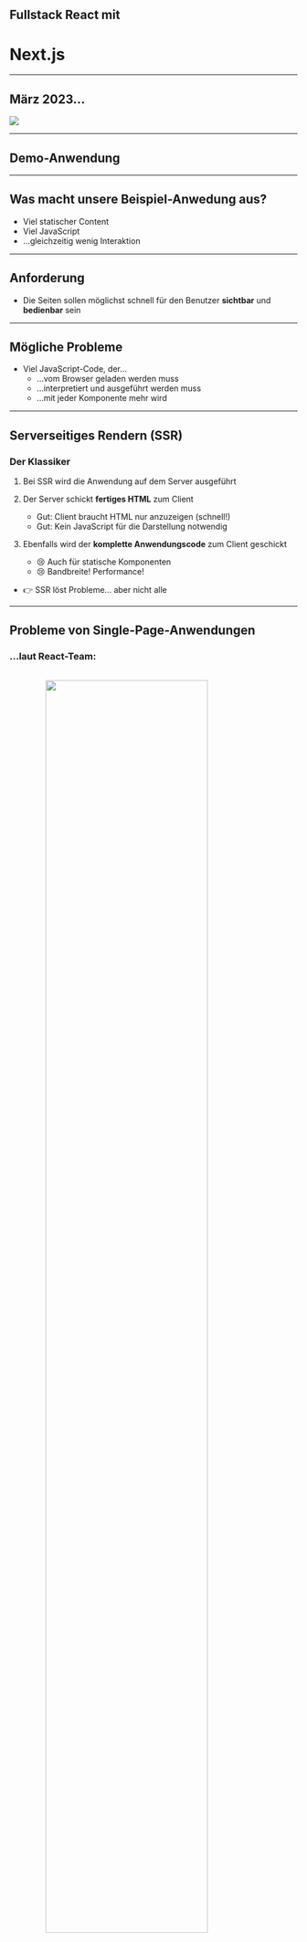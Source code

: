 ## Fullstack React mit
# Next.js

---

## März 2023...

<img src="slides/images/go-with-fullstack-framework.png">

---

## Demo-Anwendung

---

## Was macht unsere Beispiel-Anwedung aus?

* Viel statischer Content
* Viel JavaScript
* ...gleichzeitig wenig Interaktion

---
## Anforderung

* Die Seiten sollen möglichst schnell für den Benutzer **sichtbar** und **bedienbar** sein

---
## Mögliche Probleme
* Viel JavaScript-Code, der...
  * ...vom Browser geladen werden muss
  * ...interpretiert und ausgeführt werden muss
  * ...mit jeder Komponente mehr wird

---
## Serverseitiges Rendern (SSR)
### Der Klassiker

1. Bei SSR wird die Anwendung auf dem Server ausgeführt

2. Der Server schickt **fertiges HTML** zum Client
   * Gut: Client braucht HTML nur anzuzeigen (schnell!)
   * Gut: Kein JavaScript für die Darstellung notwendig

3. Ebenfalls wird der **komplette Anwendungscode** zum Client geschickt
   * 😢 Auch für statische Komponenten
   * 😢 Bandbreite! Performance!

* 👉 SSR löst Probleme... aber nicht alle

---
## Probleme von Single-Page-Anwendungen
### ...laut React-Team:

<img src="slides/images/react-without-fw-01.png" style="width: 75%; display: block; margin: 2rem auto">


Routing und Data Fetching benötigen Bibliotheken<!-- .element: class="mt-5" -->

---
## Probleme von Single-Page-Anwendungen
### ...laut React-Team:

<img src="slides/images/react-without-fw-02.png" style="width: 75%; display: block; margin: 2rem auto">

JavaScript-Code (im Browser) wächst mit jedem Feature<!-- .element: class="mt-5" -->

---
## Probleme von Single-Page-Anwendungen
### ...laut React-Team:

<img src="slides/images/react-without-fw-03.png" style="width: 75%; display: block; margin: 2rem auto">

Laden von Daten kann Eindruck langsamer App erzeugen<!-- .element: class="mt-5" -->

---
## Probleme von Single-Page-Anwendungen
### ...laut React-Team:

<img src="slides/images/react-without-fw-04.png" style="width: 75%; display: block; margin: 2rem auto">

Frühe Darstellung auch bei schlechtem Netzwerk/Hardware<!-- .element: class="mt-5" -->

---
## Probleme von Single-Page-Anwendungen
### ...laut React-Team:

<img src="slides/images/react-without-fw-05.png" style="width: 75%; display: block; margin: 2rem auto">

Ausführung von React-Code auf Server/im Build ist kompliziert<!-- .element: class="mt-5" -->


---
## Probleme von Single-Page-Anwendungen
### Wie seht ihr das? 🤔
  * Teilt ihr die Einschätzung des React-Teams?
  * Habt ihr andere Probleme, die in der Aufzählung fehlen?

---
## "Fullstack Architektur-Vision"

* [https://react.dev/learn/start-a-new-react-project#which-features-make-up-the-react-teams-full-stack-architecture-vision](https://react.dev/learn/start-a-new-react-project#which-features-make-up-the-react-teams-full-stack-architecture-vision)

---
## "Fullstack Architektur-Vision"
### <!-- .element: class="fragment" data-fragment-index="0" -->React Server Components (RSC)
* <!-- .element: class="fragment" data-fragment-index="1" -->Komponenten, die auf dem Server, Client und im Build gerendert werden können
* <!-- .element: class="fragment" data-fragment-index="2" -->Data Fetching "integriert"

### <!-- .element: class="fragment" data-fragment-index="3" --> Suspense 
* Platzhalter für "langsame" Teile einer Seite
* Mit Streaming können diese Teile einer Seite "nachgeliefert" werden, sobald sie gerendert sind

---

## React empfiehlt "Fullstack-Framework"
* Server Components erfordern Rendern auf dem Server oder im Build
* Dazu braucht man ein "**Fullstack-Framework**"
* "Framework" ist verharmlosend, weil es sich in der Regel um einen kompletten Stack samt Build-Tools und Laufzeitumgebung handelt
* Deswegen werden solche Frameworks auch als "**Meta-Frameworks**" bezeichnet (=> Sammlung von Frameworks)

---
### React empfiehlt "Fullstack-Framework"
* [Next.js](https://nextjs.org/) entspricht den Vorstellungen des React-Teams
* [Remix](https://remix.run/) (vom React Router Team) unterstützt noch keine RSC, hat aber ähnliche Features
  * Unterstützung für RSC in Planung

---
## Zero-Bundle-Size
# React Server Components

---
### React Server Components
* **Idee:** Komponenten werden **nicht** im **Client** ausgeführt
  * Sie stehen auf dem Client nur **fertig gerendert** zur Verfügung
  * Der Server schickt lediglich *eine Repräsentation der UI*, aber *keinen JavaScript-Code*
  * Das Format ist (im Gegensatz zu SSR) **nicht HTML**
  * Kann aber mit SSR kombiniert werden
  * React bzw. JavaScript muss also im Client laufen

---
### Arten von Komponenten

* **Client-Komponenten** (wie bisher)
  * Werden auf dem **Client** gerendert
  * oder auf dem **Server** 🙄

  * Wie bisher:
    * JavaScript-Code wird vollständig zum Client gesendet
    * Der JavaScript-Code wird auf dem Client ausgeführt
    * Die Komponenten können interaktiv sein
      * Event-Listener etc.

---
### Arten von Komponenten

* **Neu: Server-Komponenten**
  * werden auf dem **Server** gerendert
  * oder im **Build** 🙄

  * liefern UI (!) zum React-Client zurück (kein JavaScript-Code)
  * Werden im Client nicht "ausgeführt"
  * ...und können folglich nicht interaktiv sein (nur ohne JS)

---
### Arten von Komponenten
* Die Komponenten gemischt werden:
  * Server-Komponenten können Client-Komponenten einbinden
    * (umgekehrt geht es nicht)
  * Dann wird alles bis zur ersten Client-Komponente gerendert an den Client gesendet
    * (Mit SSR auch die Client-Komponenten)
---

# RSC am Beispiel Next.js

---
### Der Next.js Router
* App-Router: aktueller Router (seit Version 13.4), der RSC unterstützt
  * (Pages-Router: ohne RSC)
* File-system-basierter Router, es spielt sich alles unterhalb von `app` ab
* In Next.js ist ein Ordner unterhalb von `app` eine Route, wenn darin eine `page.tsx`-Datei liegt
  * `page.tsx` vergleichbar mit `index.html` in klassischem Web-Server 
  * Pfade, die keine `page.tsx`-Datei haben, tauchen zwei in der URL auf, können aber nicht aufgerufen werden
* Diese Datei exportiert per `default export` eine React-Komponente, die für die Route dargestellt werden soll
* ```typescript
  // /app/page.tsx
  export default function LoadingPage() { return <h1>Hello World!</h1> }
  
  // /app/posts/page.tsx
  export default function PostListPage() { return <h1>Blog Posts</h1> }
  ```
---
### Der Next.js Router
* In einem Route-Verzeichnis kann es weitere Dateien geben, die einen festgelegten Namen haben und jeweils per `default export` eine React-Komponente zurückliefern:
* `layout.tsx`: Definiert die Layout-Komponente. 
  * Damit kann über mehrere Routen ein einheitliches Layout festgelegt werden, denn wenn eine Seite gerendert wird, werden alle Layout-Komponenten aus den Pfaden darüber verwendet. So kann eine Hierarchie von Layouts gebaut werden.
* `error.tsx`: Eine Komponente, die als Error Boundary fungiert und gerendert wird, wenn beim Rendern der `page` ein Fehler aufgetreten ist
* `loading.tsx`: Loading-Spinner o.ä., der dargestellt wird, bis die Seite gerendert werden kann (dzau später mehr)
* `not-found.tsx`: Kann verwendet werden, um einen Fehler darzustellen, wenn eine Seite `notFound` zurückliefert
---
### Der Next.js Router: Layouts
* Jede Route kann eine Layout-Komponente haben
* Dieser Komponente wird die darzustellende Seite als `children`-Property übergeben
* Layout-Komponenten können verschachtelt sein
* Wenn eine Route keine Layout-Komponente hat, wird im Baum oberhalb nach der nächstgelegenen Layout-Komponente gesucht
* Die Layout-Komponente für die Root-Route ist *pflicht*. Hier muss eine ganze HTML-Seite beschrieben werden
* ```typescript
  // /app/layout.tsx
  export default function Layout({children}) {
    return <html>
       <head>...</head>
       <body>
         <header><Navigation /></header>
         <main>{children}</main>
       </body>
      <html>
  }
  ```
---
### Navigieren
* Zum Rendern von Links bringt Next.js eine eigene `Link`-Komponente mit
  * Mit einem entsprechenden Plug-in für TypeScript soll die sogar typsicher sein, so dass man keine Routen-Angaben hinschreiben kann, die es gar nicht gibt
    * (hat bei mir beim letzten Versuch nur eingeschränkt funktioniert)
* Verwendung ähnlich wie auch vom React Router (und `a`-Element) gewohnt:
  * `<Link href="/">Home</Link>`
---
### Demo: Eine React Server Komponente
  * **Alle** Komponenten in Next.js sind per Default **Server Components**
    * Ausnahmen (Client Komponenten) müssen explizit gekennzeichnet werden (dazu später mehr)
  * <!-- .element: class="demo" --> Landing-Page `/page.tsx`
  * <!-- .element: class="demo" -->`/layout.tsx`
  * <!-- .element: class="demo" -->`console.log` in `page`-Komponente
---
### Übung: Vorbereitung

* Zum Ausführen der Übungen bitte die benötigten Packages installieren
* Das funktioniert mit `pnpm` sollte aber auch mit einem anderen Package Manager verwenden
* Wenn Du kein `pnpm` hast, kannst Du den aktivieren, in dem Du `corepack enable` ausführst
* Dann im Verzeichnis `blog-nextjs-workspace` ausführen:
  * `pnpm install`
  * `pnpm dev:clean`
* Die leere Anwendung läuft dann auf Port 3000 (da gibt's aber erstmal noch nichts zu sehen...)
- Achtung! Next.js hat sehr aggressives Caching eingebaut
  - Wenn ihr "komisches" Verhalten feststellt, meine Empfehlung:
    - `pnpm dev:clean` neu ausführen
    - Im Browser neuen Tab öffnen, oder in den Dev Tools Caching ausschalten oder Inkognito Modus verwenden

---
### Übung: Getting started!
* Baue eine LandingPage (`/`-Route)
* Die muss nicht hübsch sein (wenn Du willst, kannst Du CSS-Modules und/oder Tailwind für Styling verwenden)
* Die Komponente soll einen Link auf `/blog` rendern 
  * Verwende dazu die `Link`-Komponente des Next.js Routers
* Füge außerdem ein `console.log`-Statement in deine Komponente hinzu, das beim Rendern die aktuelle Uhrzeit ausgibt
* Lege außerdem eine Komponente für `/blog` an
  * Es reicht, wenn diese Komponente erstmal nur "Hello World" ausgibt.
* Wenn Du magst, kannst Du ein paar Experimente am gemeinsamen Layout für die beiden Komponenten machen
  * Findest Du die entsprechende Datei? 🕵️
* Wenn die Seite fertig ist:
  * Baue die "Anwendung" (`pnpm build`)
  * Starte die _fertige_ Anwendung, die auf Port 3080 läuft (`pnpm start`)
  * Wann und wo wird dein `console.log` ausgegeben?

---
## Data Fetching

---
## Data Fetching
* Komponente, die Daten benötigen, können diese direkt *in der Komponente* laden
* *Kann* Latenz sparen und bessere Performance bringen
  * "No Client-Server Waterfalls"

* Server Components können die Server-Infrastruktur nutzen (DB, Filesystem)

* 👉 Server-Komponenten können dazu *asynchron* sein

---
## DataFetching
### Demo: Eine asynchrone Server-Komponente

* Das ist ein React-Feature!
  * Next.js-spezifisch nur die `page`-Konvention

* <!-- .element: class="demo" -->PostListPage anlegen

* <!-- .element: class="demo" -->DB-Zugriff mit `getBlogTeaserList`
* <!-- .element: class="demo" -->statische Komponente bislang! Build! console.log!

---
## Suspense

* Suspense unterbricht das Rendern, wenn in einer Komponente "etwas" fehlt
* "Etwas" ist im Fall von RSC ein Promise, das nicht aufgelöst ist
* Dazu kann um eine Komponente die `Suspense`-Komponente von React gelegt werden
* ```typescript
  async function loadData(...) {}
  
  async function PostList() {
    const posts = await loadData();
  
    return <>...</>;
  }
  
  function PostListPage() {
    return <Suspense> fallback={"Please wait"}>
      <PostList />
    </Suspense>
  }
  ```
* Hier würde React zunächst die `fallback`-Komponente (`Please wait`) rendern und darstellen
* Wenn das Promise aufgelöst wird, rendert React dann die Komponente erneut für die finale Darstellung
* Das geht auf dem Server und dem Client
  * Client für Lazy-Loading und Data-Fetching (letzteres noch unstabil)
---
### Suspense in Next.js
* Um die oberste Komponente einer Route (`page.tsx`) legt Next.js eine automatisch eine `Suspense`-Komponente
* Den `fallback` dafür implementieren wir in der Datei `loading.tsx`, die eine Komponente per `default export` exportieren muss
* Konzeptionell sieht das so aus:
  * Eure Route:
  * ```typescript
    // loading.tsx
    export default function Spinner() { return "Please Wait" };
  
    // page.tsx
    export default async function PostListPage() { 
      const data = await loadData();
      return <>...</>
    }
    ```
  * Next.js (dummy code)    
  * ```typescript
    // Next.js (dummy code):
    import Fallback from "loading.tsx"
    import Page from "page.tsx";
  
    function Route() {
      return <Suspense fallback={Fallback}>
        <Page />
      </Supsense>;
    }
    ```

* (Suspense auf dem Client gucken wir uns später unabhängig von Next.js an)

---
## Übung: DataFetching

* Vervollständige die `/blog`-Route
  * Darin mit `getBlogTeaserList` die Daten laden und anzeigen
    * Zur Darstellung der geladenen Posts kannst Du die Komponente `PostTeaser` verwenden oder was eigenens bauen
  * Was passiert, wenn die Daten nur sehr langsam geladen werden?
    * Verlangesame dazu den Zugriff auf die Datenbank künstlich, in dem Du in `backend-queries.ts` mit der Konstante `getBlogTeaserListSlowdown` eine künstliche Verzögerung festlegst (in Millisekunden, z.B. 1600)
  * Füge eine Loading-Komponente (`loading.tsx` hinzu), die eine Warte-Meldung ausgibt

---
### Mehr zu Next.js Routen
* Neben den "klassischen" Verzeichnisnamen, die URL-Segementen entsprechen, gibt es noch weitere Konventionen:
* Ein Pfad in Klammern (`(path)`) taucht in der URL nicht auf. Kann z.B. für eine gemeinsame Layout-Datei oder zur besseren Organisation verwendet werden, wenn man das nicht über die Hierarchie machen kann.
* ```typescript
  // /admin/user
  // /admin/articles
  // /admin/tags
  ```
* Wenn `articles` und `tags` sich ein Layout teilen soll (aber `/user` nicht), kann die Verzeichnisstruktur dafür so aussehen:
* ```typescript
  // /admin/user/page.tsx
  // /admin/(blog)/layout.tsx
  // /admin/(blog)/articles/page.tsx
  // /admin/(blog)/tags/page.tsx
  ```
---
### Mehr zu Next.js Routen  
* Ein Pfad in eckigen Klammern (`/blog/[postId]`) definiert einen Platzhalter. Der Wert für das Segment in der URL wird der Komponente dann zur Laufzeit als Property übergeben:
  * `/blog/P1`, `/blog/xyz` etc.
* ```typescript
  // /app/blog/[postId]/page.tsx
  
  type BlogPostPageProps = {
    params: { postId: string };
  };

  export default function PostPage({params}: BlogPostPageProps) {
    // params.postId enthält den Wert aus der URL (P1, xyz, ...)
    const postId = params.postId;
  }
  ```
---
### Mehr zu Next.js Routen
* Mit der `notFound`-Funktion kann die `not-found`-Komponente aufgerufen werden
* Das ist zum Beispiel nützlich, wenn Daten geladen wurden, die es nicht gibt
* `notFound` bricht die Ausführung der Komponenten-Funktion ab, man braucht kein `return` hinzuschreiben 
* ```typescript
  // /app/blog/[postId]/page.tsx
    export default async function PostPage({params}: BlogPostPageProps) {
    const postId = params.postId;
  
    const blogPost = await getBlogPost(postId);
    if (!blogPost) {
      notFound();  // kein return notwendig
    }
  
    return <Post post={blogPost} />;
  }
  ```
* <!-- .element: class="demo" -->Beispiel zeigen. Suspense-Verhalten ?! 
---
### Dynamische und statische Routen
* Durch die Verwendung eines Platzhalters wird eine Route zu einer dynamischen Route, d.h. sie wird **nicht** im Build gerendert, sondern **nur** zur Laufzeit
  * Next.js kann hier nicht im Vorwege wissen, welche Werte für das variable Segment verwendet werden
  * Mit `getStaticPaths` kann das geändert werden
* Auch die Verwendung einiger Next.js APIs führt dazu, dass eine Route nicht mehr statisch, sondern dynamisch ist
  * Das betrifft Funktionen, die mit Daten aus einem Request arbeiten (`headers()` und `cookies()`)
* Ggf. wird das Ergebnis auf dem Server gecached


---
### Streaming

* Wenn eine Komponente auf dem Server gerendert wird, kann React das Rendern bei einer `Suspense`-Komponente unterbrechen
* Dann wird der Rest der Seite schon zum Client gesendet
* Sobald die Komponenten unterhalb von `Suspense` gerendert werden konnten, werden diese zum Client nachgesendet
* Dieses Verhalten wird auch **Streaming** genannt.
---
### Wasserfall-Requests

* Die `BlogPostPage`-Komponente benötigt Daten aus zwei Quellen: Den Blog-Post und die Kommentare
* Die Antwortzeit der beiden Requests dafür kann bei jedem Aufruf unterschiedlich lang sein
* In einer klassischen React-Architektur könnte es zu einem "Request-Wasserfall" kommen:
  * BlogPost lädt den Artikel (z.B.  `useFetch`) und rendert sich dann damit
  * Beim rendern bindet sie die `Comments`-Komponente ein. Diese lädt nun (ebenfalls) per `fetch` ihre Daten und stellt sich dar.
  * Die beiden Requests starten also nicht zeitgleich, und die Dauer, bis die Daten vollständig angezeigt werden können, setzt sich aus der Dauer der **beiden** Requests zusammen
* Kennt ihr das Problem? Meint ihr das ist ein Problem? Was könnte man dagegen tun 🤔

---
### Wasserfälle vermeiden
* Mit `Suspense` können wir grundsätzlich priorisieren, was uns wichtig(er) ist:
  1. Die Seite wird erst dargestellt, wenn alle Daten geladen sind
  2. Sobald "irgendwelche" Daten (Artikel oder Kommentare) geladen wurden, diese Daten sofort anzeigen.
  3. Erst wenn die Artikel geladen wurden, diese darstellen (Falls Kommentare "schneller" sind, die Kommentare nicht vorab anzeigen)
* <!-- .element: class="demo" --> Die drei Beispiel durchgehen (für 2. die `Post`-Komponente vorübergehend umbauen)

---
### Wasserfälle vermeiden
* Mit `Suspense` können wir grundsätzlich priorisieren, was uns wichtig(er) ist:
  1. Die Seite wird erst dargestellt, wenn alle Daten geladen sind
  2. Sobald "irgendwelche" Daten (Artikel oder Kommentare) geladen wurden, diese Daten sofort anzeigen.
  3. Erst wenn die Artikel geladen wurden, diese darstellen (Falls Kommentare "schneller" sind, die Kommentare nicht vorab anzeigen)
* Für 1. setzen wir ein `Suspense` um die ganze Seite (z.B. in `loading.tsx`)
* Für 2. setzen wir jeweils ein `Suspense` um die Komponente, in der die Daten geladen werden
* Für 3. starten wir beide Requests sofort parallel beim Rendern der Page-Komponente
  * Diese wartet dann auf den Artikel-Request (`await articleRequestPromise`)
  * Das Promise für den Kommentare-Request wird an die `Comments`-Komponente gegeben
  * In der `Comments`-Komponente wird auf die Daten gewartet (`await commentsRequestPromise`)
  * Um die `Comments`-Komponente herum wird eine `Suspense`-Komponente gelegt.


---
### Übung: Suspense und Streaming

* Implementiere die Route zur Darstellung eines einzelnen BlogPosts (`/app/blog/[postId]/page.tsx`)
* Lade in der Komponente die Daten des Artikels und dessen Kommentare
  * Dazu kannst Du aus `backend-queries.ts` die Funktionen `getBlogPost` und `getComments` verwenden
* Zeige die geladenen Daten an (Du kannst die `Post` bzw `CommentList`-Komponente verwenden)
* Überlege dir, wo Du Suspense-Blöcke setzen möchtest, und füge sie dementsprechend ein
  * Um die Ladezeiten künstlich zu verlangsamen, kannst Du die Konstanten `getBlogPostSlowdown` und `getCommentsSlowdown` in `backend-queries.ts` verwenden.
* Füge in `/app/blog/page.tsx` für jeden Post-Teaser einen Link auf die jeweilige BlogPost-Seite hinzu
  * Wenn du die `PostTeaser`-Komponente zur Darstellung verwendest, passiert das schon automatisch

---
## Aufteilung in Server-Client-Komponenten
### Konsequenzen
<img src="slides%2Fimages%2Freact-anwendung.png" style="max-height:100vh;float:left"/>

* **Eine "normale" React-Anwendung im Browser**:
* State befindet sich oben
* Daten werden runtergereicht ("props")
* Callbacks werden runtergereicht
* Über Callbacks kann State-Veränderung ausgelöst werden


---
### Konsequenzen
<img src="slides%2Fimages%2Ffullstack-anwendung.png" style="max-height:100vh;float:left"/>

* **Komponenten auf dem Server**:
* Auf dem Server gibt es keinen State!
* ...und keine Interaktion
* Wir haben nur statischen Content (RSC)
* Wir haben **Daten**
  *  z.B. aus DB, Microservice, Filesystem...

---
### Konsequenzen
<img src="slides%2Fimages%2Finteraktives-muss-auf-den-client.png" style="max-height:100vh;float:left"/>

* Bestimmte Teile **müssen** auf den Client
  * alles was mit Interaktion zu tun hat
    * z.B. Event-Handler
  * alles was Browser-spezifisch ist
    * z.B. `window`

---
### Konsequenzen
<img src="slides/images/url-aendern.png" style="max-height:100vh;float:left"/>

* Properties müssen Client-Server-Grenze überwinden
* Müssen serialisierbare Daten sein
* Keine (Callback-)Funktionen!
* Keine Props und State-Änderungen  
* Stattdessen: *Server-Requests* 
  * z.B. URL ändern
  * z.B. Search-Parameter

---
### Konsequenzen
<!-- .slide: class="left" -->
* Eine **Client-Komponente**
  * wird mit `use client` gekennzeichnet
  * Alle Komponenten darunter werden dann als Client-Komponenten angenommen
  * Ist auf Client-seite interaktiv (JavaScript-Code im Browser vorhanden)
  * Muss eine neue **Darstellung** vom Server anfordern 
  * Beispiel, das die Search-Parameter in der URL verändert:
* ```typescript
  "use client";
  
  import { usePathname, useRouter, useSearchParams } from "next/navigation";
  
  export default function OrderByButton({ orderBy, children }) {
    const router = useRouter();
    const pathname = usePathname();
    const searchParams = useSearchParams();
    
    const handleClick = () => {
      const newParams = new URLSearchParams(searchParams);
      newParams.set("order_by", orderBy);
  
      // REQUEST NEW PAGE FROM SERVER: 
      router.push(`${pathname}?${newParams.toString()}`);
    };
    
    return (
    <button onClick={handleClick}>
      {children}
    </button>
    );
  }
  ```

---
### Konsequenzen
<!-- .slide: class="left" -->

* Auf der **Server-Seite**:
  * Statt "klassischer" Props werden hier nun Search Params verwendet
  * Page/Top-Level-Komponenten in Next.js können sich die Search-Parameter  als Property `searchParams` übergeben lassen 
* ```typescript

  export default async function BlogListPage({ searchParams }) {
    const orderBy = searchParams.order_by || "desc";
  
    const response = await getBlogTeaserList(orderBy);
  
    return (
      <div>
        <div>
          <OrderByButton orderBy={"desc"}>Desc</OrderByButton>
          <OrderByButton orderBy={"asc"}>Asc</OrderByButton>
        </div>
        {response.posts.map((p) => (
          <PostTeaser key={p.id} post={p} />
        ))}
      </div>
    );
  }
  ```
---
### Server- und Client-Komponenten
* Alle Komponenten, die von einer Client-Komponente (`use client`) aus gerendert werden (direkt oder indirekt) sind Client Komponenten
* Das heißt deren JavaScript-Code wird ebenfalls zum Client geschickt und dort ausgeführt
* Komponeten, die nicht explizit gekennzeichnet sind, können **beide** Rollen einnehmen
* Sie müssen dann aber auch Anforderungen beider Komponenten-Typen erfüllen:
  * **keine** Verwendung von Server-APIs wie Datenbanken
  * **keine** Verwendung von Browser-spezifischen APIs (z.B. `window` oder hooks)
* Wenn sie als Server Component verwent werden, wird ihr JavaScript-Code nicht zum Client geschickt
* Erst wenn sie (auch) als Client Component benötigt werden, wird ihr JS-Code gesendet
* Beispiel: `Post`-Komponente
  * In der `BlogPostPage` fungiert sie als RSC
  * Im `PostEditor` ist sie dann aber eine Client-Komponente
  * Demo!
  
---
### Konsequenzen: Was bedeuten die neuen Features

* Wird Code durch URL-Handling komplexer?

* Wo ziehen wir Server/Client-Grenze?
  * Button? Ganzes Formular?

* Ganze Seite (oder Teile) werden neu gerendert
  * Fertiges UI kommt dafür vom Server
  * Das kann mehr Daten als bei (REST-)API-Call bedeuten!

* Was fällt euch noch ein? 🤔


---
### Übung

* Order By Button oder Filter
* Die Blog Liste (`(content)/page.tsx`) verwendet `getBlogTeaserList`, um Daten aus dem Backend zu lesen
* Du kannst `getBlogTeaserList` `orderBy` und/oder `filter` übergeben
* Implementiere also entweder einen Button zum Sortieren oder ein Text-Feld, mit dem man einen Filter (Suche) übergeben kann
  * Zum Testen des Filters kannst Du z.B. den Ausdruck `redux` verwenden, dann müssten zwei Artikel zurückkommen
* In jedem Fall musst Du eine **Client-Komponente** erzeugen, die in der Lage ist, die Search-Parameter der Anwendung zu verändern
* Die Search-Parameter verwendest Du dann in `(content)/page.tsx`, um damit zu ermitteln, wie sortiert/nach was gesucht werden soll.
* Deine Client-Komponte kannst Du einfach in `(content)/page.tsx` einbinden
* Analysier doch mal mit Hilfe von `console.log` bzw. der Ausgabe auf der Konsole des `backend`-Prozesses, wann neu gerendert wird

---
### useTransition
* <!-- .element: class="demo" -->: `OrderByButton` mit Transition
* Mit dem `useTransition`-Hook von React (18) können Updates priorisiert werden
* Dazu wird eine Funktion angegeben, in der eine "Transition" beschrieben ist (z.B. durch das Setzen eines States)
* Wenn React die Komponente daraufhin neu rendert, **und** eine weitere/andere State-Änderung durchgeführt wird, bricht React das rendern ab (und startes es ggf. später neu)
* Mit `useTransition` kann also ausgedrückt werden: dieses Rendern ist nicht so "wichtig" (nicht so "dringend")
* Mit Client-seitigem React kann auf diese Weise zum Beispiel sichergestellt werden, dass Updates, die durch Benutzer-Eingaben entstehen, nicht vom Rendern eines Suchergebnisses unterbrochen werden
  * Hier wäre das Aktualisieren des Suchergebnisses weniger "dringend", als die Darstellung der aktualisierten Eingabe
* Der `useTransition`-Hook liefert zwei Parameter zurück:
  * `const [isPending, startTransition] = useTransition()`
* Mit `startTransition` kann die Transition gestartet werden (Funktion übergeben)
* `isPending` liefert zurück, ob die Transition gerade läuft
---
### Beispiel: useTransition mit Suspense
* Wenn man einen von einer Seite auf eine andere Seite mit dem Next.js Router durchführt, kann man mit `useTransition` auf der Ursprungsseite bleiben, bis die Ziel-Seite fertig gerendert ist
  * Die Ziel-Seite wird dann in Hintergrund gerendet, und solange ist `isPending` `true`
* ```tsx
  export function OrderByButton() {
    const router = useRouter();
    const [isPending, startTransition] = useTransition();
  
    const handleClick = () => {
      startTransition( () => router.push("/..."));
    }
  
    return isPending ? <button>Sorting...</button> : <button onClick={handleClick}>Order by date</button>;
  }
  ```
---
### Next.js: Caching

* Next.js implementiert ein [sehr aggressives Caching](https://nextjs.org/docs/app/building-your-application/caching) auf vielen Ebenen
* Gecached werden z.B. Komponenten, aber auch fetch-Requests
  * Wenn du `fetch` in deinem Code verwendest, werden die GET-Requests von Next.js gecached!
* Das kann man alles ausschalten, aber es ist am Anfang gewöhnungsbedürftig
  * Deswegen auch das `dev:clean`-Script in der `package.json`
- Meiner Erfahrung nach ist das nicht trivial zu verstehen und scheint auch noch Bugs zu haben
- Es gibt eine [ausführlichen Dokumentation](https://nextjs.org/docs/app/building-your-application/caching), welche Caches es gibt und wie die jeweils funktionieren
  - Darin enthalten ist auch eine [Matrix](https://nextjs.org/docs/app/building-your-application/caching#apis), aus der hervorgeht, welche Next.js Funktionen Auswirkungen auf den Cache haben
  - 👨‍🏫 Morgen machen wir eine Klassenarbeit, dann frage ich die Matrix ab 😈


---
### Next.js: Caching

* Man kann die einzelen Cachings ausschalten, bzw. revalidieren lassen
* Bei `fetch`-Requests kann man ein Next.js-proprietäres Property angeben:
* ```typescript
  fetch("https://blog-api.de", {
    // Next-proprietäre Erweiterung der fetch-API:		
    next: {
      // Nach einer Minute Cache verwerfen
      revalidate: 60 
    } 
  });
  ```
* Einem `fetch`-Request können außerdem **Tags** zugeordnet werden
* Diese kann man verwenden, um den Cache-Eintrag per API als veraltet zu markieren
* ```typescript
    const r = await fetch(
    `http://localhost:7002/posts`,
    {
      next: {
        tags: ["teaser"],
      },
    },
  );
  ```
* ```typescript
  // Invalidieren des Caches:
  import { revalidateTag } from "next/cache";
  
  revalidateTag("teaser");
  ``` 
* Alternativ geht das auch mit Pfaden (`revalidatePath`), aber das scheint noch Buggy zu sein.
* Wie lange eine statische **Route** gecached werden soll, kann mit [`revalidate`](https://nextjs.org/docs/app/api-reference/file-conventions/route-segment-config#revalidate) festgelegt werden
  * Davon unbenommen ist aber das fetch-Caching (s.o.)
* Wichtig! Das funktioniert nur in serverseitigem Code!
---
## Mutations
---
## Mutations
### Verändern von Daten
* Das **Schreiben** von Daten kann grundsätzlich so wie bislang auch umgesetzt werden:
  * Zum Beispiel in dem ein `form` übertragen wird
  * Oder, wie in React üblich, ein REST-Aufruf an den Server mit `fetch`gemacht wird
* Aber!
  * Nach dem Verändern von Daten muss die UI aktualisiert werden
  * Mangels State auf dem Client geht das aber nicht wie bislang
  * Der **Server** muss nach Datenänderungen **aktualisierte UI** liefern 
---
### UI bzw. Routen aktualisieren (Next.js spezifisch)

* Möglichkeit 1:
  * Client-seitig kann man mit [`Router.refresh`](https://nextjs.org/docs/app/api-reference/functions/use-router#userouter) die aktuelle Route - unabhängig vom Cache - aktualsieren lassen. Next.js rendert die Route dann auf dem Server neu und liefert aktualisierte UI
* Möglichkeit 2:
  * Invalidieren des Caches mit `revalidatePath` bzw. `revalidateTags`
* Möglichkeit 3:
  * `noStore()` verwenden, damit wird eine Route vom Caching ausgenommen
  * Das scheint aber aber nur zu funktionieren, wenn eine Route erneut vom Browser abgefragt wird. Wenn eine Route bereits im **Client-Cache** ist, wird diese ausgeliefert
---
### Server Actions

* **Server Actions** sind (asynchrone) Funktionen, die auf dem Server aufgerufen und aus einer (Client-)Komponente aufgerufen werden können
  * Eine Art remote-procedure Call
  * React bzw. Next.js stellt für jede Server-Action-Funktion transparent einen HTTP-Endpunkt zur Verfügung
  * Die Funktion kann beliebige Parameter entgegen nehmen und zurückliefern
    * Einschränkung: Werte müssen serialiserbar sein
  * ```typescript
    export async function savePost(title: string, body: string) {
      try {
      await db.save(title, body);
      } catch (e) {
        return { success: false, error: e.toString() };
      }
  
      return { success: true };
    }
    ```
  * Der Aufruf erfolgt aus der Komponente wie bei einer normalen Funktion
  * ```typescript
    function PostEditor() {
      const onSaveClick = async () => {
        // SERVER REQUEST ! 
        savePost(title, body) 
      };
    
      // ...
    }
    ```
  

---
### Server Actions
* Server-Actions können als Inline-Funktion direkt innerhalb einer **Server Komponente** implementiert werden
  * Dann muss die Funktion mit der Direktive `"use server"` gekenntzeichnet werden
  * Die Funktion kann dann als Property an eine Client-Komponente weitergegeben werden
  * ```typescript
    // RSC
    export default async function PostEditorPage() {
      async function savePost(title: string, body: string) {
        "use server";
        // ...
      } 
    
      return <PostEditor savePost={savePost} />
    }
    ```
  * ```typescript
    "use client"
    
    type Props = { savePost: (title: string, body: string) => Promise<Result> }
    
    export function PostEditor({savePost}: Props) {
      const handleSave = async () => {
        // SERVER REQUEST!
        await savePost(title, body);
        router.refresh();
      }
    } 
    ```    
---
### Server Actions
* In **Client Komponenten** können *keine* Server Actions implementiert werden. Alternativ können sie aber in einer eigenen Datei implementiert werden.
* Dann muss diese Datei mit `"use server"` gekennzeichnet weden.
* In dem Fall werden **alle** exportierten Funktionen in der Datei als Server Actions interpretiert (und entsprechende Endpunkte zur Verfügung gestellt)
* ```typescript
  // blog-server.actions.ts
  "use server"
  export async function savePost(title: string, body: string) { /* ... */ }
  export async function deletePost(postId: string) { /* ... */ }
  ```
* Eine Client Komponente darf die Server Actions dann importieren und verwenden
  * ```typescript
    "use client";
  
    import { savePost } from "./blog-server.actions.ts"
  
    export function PostEditor() {
      const onSaveClick = async () => {
        // SERVER REQUEST !
        await savePost(title, body);
    
        router.refresh();
      };
    
      // ...  
    }
    ```
---
### Server Actions
Schöne neue Welt? 🤔

<img src="slides/images/server-actions.png" style="height: 900px">

https://twitter.com/AdamRackis/status/1717607565260124613
---

### Übung: Server Actions

* Vervollständige die PostEditor-Komponente!
* Füge eine neue Route (`/add`) hinzu. In der Routen-Komponente (`page.tsx`) gibst du einfach die (fast fertige) `PostEditor`-Komponente zurück
* In der `PostEditor`-Komponente musst du das Speichern implementieren, wenn auf den `Save`-Button gedrückt wird
* Zum speichern muss deine Server Action aufgerufen werden. Nach dem Aufruf der Server Actions kannst Du mit `router.push("/blog")` zur Übersichtsseite wechseln. Dein neuer Post sollte hier angezeigt werden.
  * Den `router` bekommst Du mit dem `useRouter`-Hook von Next.js
* In der Datei `server-actions.ts` musst Du die zugehörige Server Action-Funktion implementieren:
  * Diese muss `title` und `body` aus dem Formular entgegen nehmen
  * Den Post kannst Du in der Server Action mit der fertigen Funktion `savePostToBackend` speichern
  * Wenn die Daten gespeichert wurden, musst Du Next.js anweisen, den Cache neu zu machen. Dazu verwende bitte: `revalidateTag("teaser")` in der Server Action
* 


---
## Formulare

* Mit Next.js (bzw. künftigen React APIs) soll es möglich sein, Formulare so zu bauen, dass man sie auch ausfüllen und absenden kann, wenn kein JavaScript im Browser läuft (**Progressive enhancement**)
* Wofür könnte das relevant sein? 🤔
* Welche Einschränkungen könnte es dabei geben? 🤔

---
### Formulare
* Um Formulare ohne JavaScript absenden zu können, muss es genauso aussehen, als wenn man ein Formular in einer statischen HTML-Seite beschreibt: 
  * dazu muss ein HTML `form`-Element mit einem `action`-Attribute verwendet werden
  * Damit das Formular abgesendet werden kann, muss es einen `submit`-Button geben
* In "regulärem" HTML wird der Form-Inhalt dann an den in der `action` angegebenen Endpunkt geschickt
* Der Payload ist ein `FormData`-Objekt
* Mit Next.js (bzw. React) können wir als `action` eine Server-Action-Funktion angeben
* Die angegebene Server Action muss als Parameter ein `FormData`-Objekt entgegennehmen
* ```tsx
    export function PostEditor() {
      async function saveForm(data: FormData) {
        "use server"
        // AUF DEM SERVER: Formular speichern
        const title = data.get("title");
        // ...
      }
  
      return <form action={saveForm}>
        <input name="title" />
        <input name="body" />
      </form>
    }
  ```
---
### Formulare: Hooks
* Zur arbeit mit Formularen, die mittels progressive enhancement umgesetzt werden sollen, gibt es auch noch eine Reihe neuer Hooks, die dafür sorgen, dass das Formular (eingeschränkt) ohne JavaScript funktioniert.
* Ist JavaScript aktiv und der Code geladen, werden dann weitere Features angeboten
* [useFormState](https://react.dev/reference/react-dom/hooks/useFormState): Hält die Daten eines Formulars (ähnlich wie lokaler State), funktioniert aber ohne JavaScript
* [useFormStatus](https://react.dev/reference/react-dom/hooks/useFormStatus): Liefert einen Status zurück, ob ein Formular gerade submitted wird (z.B. um den Speichern-Button zu disablen, während das Speichern läuft)
* [useOptimistic](https://react.dev/reference/react/useOptimistic): Eine Art lokaler State, dem man vorrübergehend einen "angenommenen" Wert übergeben kann, solange ein asynchrone Operation läuft. Man kann damit schon das (erwartet) Ergebnis der asynchronen Operation "simulieren", um dem Benutzer schneller Feedback zu geben.


